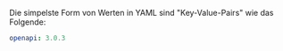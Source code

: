 Die simpelste Form von Werten in YAML sind "Key-Value-Pairs" wie das Folgende:

```YAML
openapi: 3.0.3
```